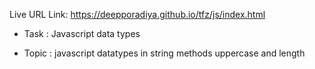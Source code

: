 Live URL Link: https://deepporadiya.github.io/tfz/js/index.html

- Task : Javascript data types

- Topic : javascript  datatypes in string methods uppercase and length
